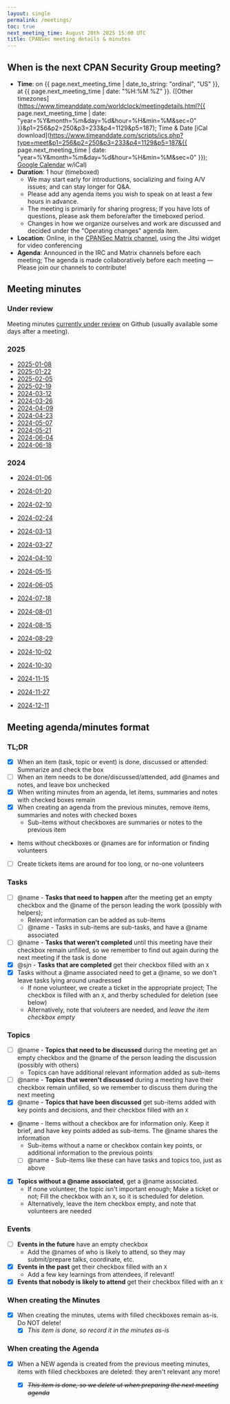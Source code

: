 ```yaml
---
layout: single
permalink: /meetings/
toc: true
next_meeting_time: August 20th 2025 15:00 UTC
title: CPANSec meeting details & minutes
---
```


## When is the next CPAN Security Group meeting?

* **Time**: on {{ page.next_meeting_time | date_to_string: "ordinal", "US" }}, at {{ page.next_meeting_time | date: "%H:%M %Z" }}. ([Other timezones](https://www.timeanddate.com/worldclock/meetingdetails.html?{{ page.next_meeting_time | date: "year=%Y&month=%m&day=%d&hour=%H&min=%M&sec=0" }}&p1=256&p2=250&p3=233&p4=1129&p5=187); Time & Date [iCal download](https://www.timeanddate.com/scripts/ics.php?type=meet&p1=256&p2=250&p3=233&p4=1129&p5=187&{{ page.next_meeting_time | date: "year=%Y&month=%m&day=%d&hour=%H&min=%M&sec=0" }}); [Google Calendar](https://calendar.google.com/calendar/u/0/embed?src=691584e3db7d0a877b43482fc996eaae9984cf8ba0b769d5d00d042a32f9c66e@group.calendar.google.com) w/iCal)
* **Duration**: 1 hour (timeboxed)
    * We may start early for introductions, socializing and fixing A/V issues; and can stay longer for Q&A.
    * Please add any agenda items you wish to speak on at least a few hours in advance.
    * The meeting is primarily for sharing progress; If you have lots of questions, please ask them before/after the timeboxed period.
    * Changes in how we organize ourselves and work are discussed and decided under the "Operating changes" agenda item.
* **Location**: Online, in the [CPANSec Matrix channel](https://matrix.to/#/#cpansec-discussion:matrix.org), using the Jitsi widget for video conferencing
* **Agenda**: Announced in the IRC and Matrix channels before each meeting; The agenda is made collaboratively before each meeting — Please join our channels to contribute!


## Meeting minutes

### Under review

Meeting minutes [currently under review](https://github.com/CPAN-Security/security.metacpan.org/pulls?q=is%3Apr+is%3Aopen+label%3Aminutes) on Github (usually available some days after a meeting).

### 2025
* [2025-01-08](cpansec-minutes-2025-01-08.md)
* [2025-01-22](cpansec-minutes-2025-01-22.md)
* [2025-02-05](cpansec-minutes-2025-02-05.md)
* [2025-02-19](cpansec-minutes-2025-02-19.md)
* [2024-03-12](cpansec-minutes-2025-03-12.md)
* [2024-03-26](cpansec-minutes-2025-03-26.md)
* [2024-04-09](cpansec-minutes-2025-04-09.md)
* [2024-04-23](cpansec-minutes-2025-04-23.md)
* [2024-05-07](cpansec-minutes-2025-05-07.md)
* [2024-05-21](cpansec-minutes-2025-05-21.md)
* [2024-06-04](cpansec-minutes-2025-06-04.md)
* [2024-06-18](cpansec-minutes-2025-06-18.md)

### 2024
* [2024-01-06](cpansec-minutes-2024-01-06.md)
* [2024-01-20](cpansec-minutes-2024-01-20.md)
* [2024-02-10](cpansec-minutes-2024-02-10.md)
* [2024-02-24](cpansec-minutes-2024-02-24.md)
* [2024-03-13](cpansec-minutes-2024-03-13.md)
* [2024-03-27](cpansec-minutes-2024-03-27.md)
* [2024-04-10](cpansec-minutes-2024-04-10.md)
* [2024-05-15](cpansec-minutes-2024-05-15.md)
* [2024-06-05](cpansec-minutes-2024-06-05.md)

* [2024-07-18](cpansec-minutes-2024-07-18.md)
* [2024-08-01](cpansec-minutes-2024-08-01.md)
* [2024-08-15](cpansec-minutes-2024-08-15.md)
* [2024-08-29](cpansec-minutes-2024-08-29.md)
* [2024-10-02](cpansec-minutes-2024-10-02.md)
* [2024-10-30](cpansec-minutes-2024-10-30.md)
* [2024-11-15](cpansec-minutes-2024-11-15.md)
* [2024-11-27](cpansec-minutes-2024-11-27.md)
* [2024-12-11](cpansec-minutes-2024-12-11.md)


## Meeting agenda/minutes format

### TL;DR
- [X] When an item (task, topic or event) is done, discussed or attended: Summarize and check the box
- [ ] When an item needs to be done/discussed/attended, add @names and notes, and leave box unchecked
- [X] When writing minutes from an agenda, let items, summaries and notes with checked boxes remain
- [X] When creating an agenda from the previous minutes, remove items, summaries and notes with checked boxes
    - Sub-items without checkboxes are summaries or notes to the previous item
- Items without checkboxes or @names are for information or finding volunteers
- [ ] Create tickets items are around for too long, or no-one volunteers

### Tasks
- [ ] @name - **Tasks that need to happen** after the meeting get an empty checkbox and the @name of the person leading the work (possibly with helpers);
    - Relevant information can be added as sub-items
    - [ ] @name - Tasks in sub-items are sub-tasks, and have a @name associated
- [ ] @name - **Tasks that weren't completed** until this meeting have their checkbox remain unfilled, so we remember to find out again during the next meeting if the task is done
- [x] @sjn - **Tasks that are completed** get their checkbox filled with an `X`
- [x] Tasks without a @name associated need to get a @name, so we don't leave tasks lying around unadressed
    - If none volunteer, we create a ticket in the appropriate project; The checkbox is filled with an `X`, and therby scheduled for deletion (see below)
    - Alternatively, note that voluteers are needed, and *leave the item checkbox empty*

### Topics
- [ ] @name - **Topics that need to be discussed** during the meeting get an empty checkbox and the @name of the person leading the discussion (possibly with others)
    - Topics can have additional relevant information added as sub-items
- [ ] @name - **Topics that weren't discussed** during a meeting have their checkbox remain unfilled, so we remember to discuss them during the next meeting
- [x] @name - **Topics that have been discussed** get sub-items added with key points and decisions, and their checkbox filled with an `X`
- @name - Items without a checkbox are for information only. Keep it brief, and have key points added as sub-items. The @name shares the information
    - Sub-items without a name or checkbox contain key points, or additional information to the previous points
    - [ ] @name - Sub-items like these can have tasks and topics too, just as above
- [x] **Topics without a @name associated**, get a @name associated.
    - If none volunteer, the topic isn't important enough; Make a ticket or not; Fill the checkbox with an `X`, so it is scheduled for deletion.
    - Alternatively, leave the item checkbox empty, and note that volunteers are needed

### Events
- [ ] **Events in the future** have an empty checkbox
    - Add the @names of who is likely to attend, so they may submit/prepare talks, coordinate, etc.
- [x] **Events in the past** get their checkbox filled with an `X`
    - Add a few key learnings from attendees, if relevant!
- [x] **Events that nobody is likely to attend** get their checkbox filled with an `X`

### When creating the Minutes
- [x] When creating the minutes, utems with filled checkboxes remain as-is. Do NOT delete!
    - [X] _This item is done, so record it in the minutes as-is_ 

### When creating the Agenda
- [x] When a NEW agenda is created from the previous meeting minutes, items with filled checkboxes are deleted: they aren't relevant any more!
    - [X] _~~This item is done, so we delete ut when preparing the next meeting agenda~~_

